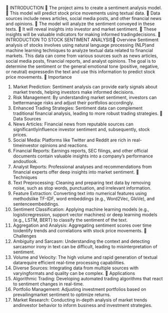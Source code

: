 INTRODUCTION
 The project aims to create a sentiment analysis model.
 This model will predict stock price movements using textual data.
 Data sources include news articles, social media posts, and other financial
news and opinions.
 The model will analyze the sentiment conveyed in these texts.
 It will reveal insights into investor and market sentiment.
 These insights will be valuable indicators for making informed tradingdecisions.
 INTRODUCTION TO STOCK SENTIMENT ANALYSIS Overview
Sentiment analysis of stocks involves using natural language processing (NLP)and machine learning techniques to analyze textual data related to financial
markets. This data can come from various sources such as news articles, social
media posts, financial reports, and analyst opinions. The goal is to determine the
sentiment or the general emotional tone (positive, negative, or neutral) expressedin the text and use this information to predict stock price movements.
 Importance
1. Market Prediction: Sentiment analysis can provide early signals about
market trends, helping investors make informed decisions.
2. Risk Management: By understanding market sentiment, investors can bettermanage risks and adjust their portfolios accordingly.
3. Enhanced Trading Strategies: Sentiment data can complement traditional
financial analysis, leading to more robust trading strategies.
 Data Sources
1. News Articles: Financial news from reputable sources can significantlyinfluence investor sentiment and, subsequently, stock prices.
2. Social Media: Platforms like Twitter and Reddit are rich in real-timeinvestor opinions and reactions.
3. Financial Reports: Earnings reports, SEC filings, and other official
documents contain valuable insights into a company’s performance andoutlook.
4. Analyst Reports: Professional analyses and recommendations from financial
experts offer deep insights into market sentiment.
 Techniques
1. Text Preprocessing: Cleaning and preparing text data by removing noise,
such as stop words, punctuation, and irrelevant information.
2. Feature Extraction: Converting text into numerical features using methodslike TF-IDF, word embeddings (e.g., Word2Vec, GloVe), and sentenceembeddings.
3. Sentiment Classification: Applying machine learning models (e.g., logisticregression, support vector machines) or deep learning models (e.g., LSTM,
BERT) to classify the sentiment of the text.
4. Aggregation and Analysis: Aggregating sentiment scores over time toidentify trends and correlations with stock price movements.
 Challenges
1. Ambiguity and Sarcasm: Understanding the context and detecting sarcasmor irony in text can be difficult, leading to misinterpretation of sentiment.
2. Volume and Velocity: The high volume and rapid generation of textual datarequire efficient real-time processing capabilities.
3. Diverse Sources: Integrating data from multiple sources with varyingformats and quality can be complex.
 Applications
1. Algorithmic Trading: Developing automated trading algorithms that react
to sentiment changes in real-time.
2. Portfolio Management: Adjusting investment portfolios based on prevailingmarket sentiment to optimize returns.
3. Market Research: Conducting in-depth analysis of market trends andinvestor behavior to inform business and investment strategies.
